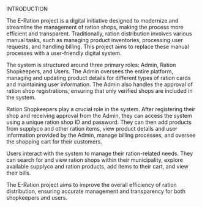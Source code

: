 INTRODUCTION

The E-Ration project is a digital initiative designed to modernize and streamline the management of ration shops, making the process more efficient and transparent. Traditionally, ration distribution involves various manual tasks, such as managing product inventories, processing user requests, and handling billing. This project aims to replace these manual processes with a user-friendly digital system.

The system is structured around three primary roles: Admin, Ration Shopkeepers, and Users. The Admin oversees the entire platform, managing and updating product details for different types of ration cards and maintaining user information. The Admin also handles the approval of ration shop registrations, ensuring that only verified shops are included in the system.

Ration Shopkeepers play a crucial role in the system. After registering their shop and receiving approval from the Admin, they can access the system using a unique ration shop ID and password. They can then add products from supplyco and other ration items, view product details and user information provided by the Admin, manage billing processes, and oversee the shopping cart for their customers.

Users interact with the system to manage their ration-related needs. They can search for and view ration shops within their municipality, explore available supplyco and ration products, add items to their cart, and view their bills.

The E-Ration project aims to improve the overall efficiency of ration distribution, ensuring accurate management and transparency for both shopkeepers and users.
